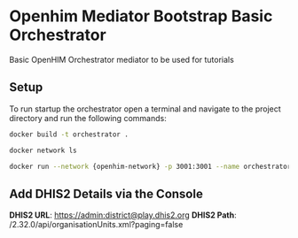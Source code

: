 # Openhim Mediator Bootstrap Basic Orchestrator

Basic OpenHIM Orchestrator mediator to be used for tutorials

## Setup

To run startup the orchestrator open a terminal and navigate to the project directory and run the following commands:

```sh
docker build -t orchestrator .

docker network ls

docker run --network {openhim-network} -p 3001:3001 --name orchestrator --rm orchestrator
```

## Add DHIS2 Details via the Console

**DHIS2 URL**: <https://admin:district@play.dhis2.org>
**DHIS2 Path**: /2.32.0/api/organisationUnits.xml?paging=false
